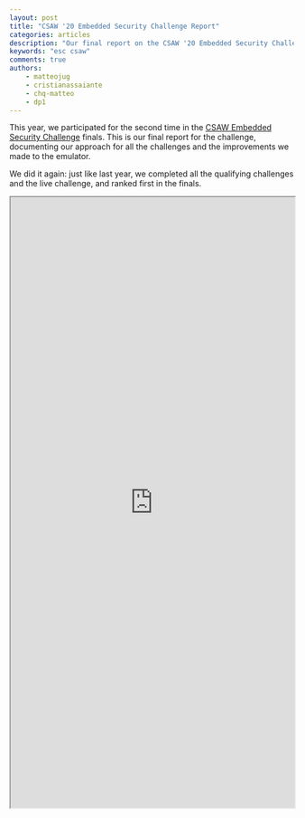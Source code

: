 ```yaml
---
layout: post
title: "CSAW '20 Embedded Security Challenge Report"
categories: articles
description: "Our final report on the CSAW '20 Embedded Security Challenge"
keywords: "esc csaw"
comments: true
authors:
    - matteojug
    - cristianassaiante
    - chq-matteo
    - dp1
---
```


This year, we participated for the second time in the [CSAW Embedded Security Challenge](https://www.csaw.io/esc) finals.
This is our final report for the challenge, documenting our approach for all the challenges and the improvements we made to the emulator.

We did it again: just like last year, we completed all the qualifying challenges and the live challenge, and ranked first in the finals.

<style>
    .responsive-wrap iframe { max-width: 100%;}
</style>
<div class="responsive-wrap">
    <iframe src="https://drive.google.com/file/d/1S6V0jRGmK28v4P4q984KBT8cBKHOu6B1/preview" width="100%" height="1080"></iframe>
</div>
